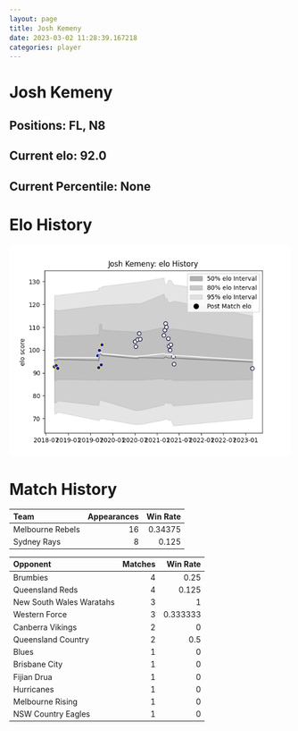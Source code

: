 ```yaml
---  
layout: page  
title: Josh Kemeny  
date: 2023-03-02 11:28:39.167218  
categories: player  
---
```

# Josh Kemeny

## Positions: FL, N8

## Current elo: 92.0

## Current Percentile: None

# Elo History


![elo history](history_JoshKemeny.png)
# Match History


| Team             |   Appearances |   Win Rate |
|:-----------------|--------------:|-----------:|
| Melbourne Rebels |            16 |    0.34375 |
| Sydney Rays      |             8 |    0.125   |

| Opponent                 |   Matches |   Win Rate |
|:-------------------------|----------:|-----------:|
| Brumbies                 |         4 |   0.25     |
| Queensland Reds          |         4 |   0.125    |
| New South Wales Waratahs |         3 |   1        |
| Western Force            |         3 |   0.333333 |
| Canberra Vikings         |         2 |   0        |
| Queensland Country       |         2 |   0.5      |
| Blues                    |         1 |   0        |
| Brisbane City            |         1 |   0        |
| Fijian Drua              |         1 |   0        |
| Hurricanes               |         1 |   0        |
| Melbourne Rising         |         1 |   0        |
| NSW Country Eagles       |         1 |   0        |